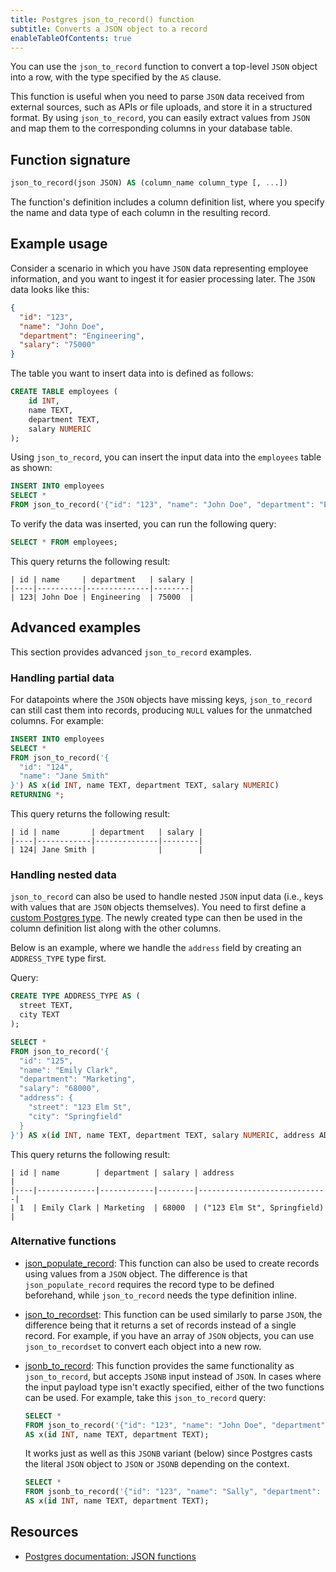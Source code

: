 ```yaml
---
title: Postgres json_to_record() function
subtitle: Converts a JSON object to a record
enableTableOfContents: true
---
```


You can use the `json_to_record` function to convert a top-level `JSON` object into a row, with the type specified by the `AS` clause. 

This function is useful when you need to parse `JSON` data received from external sources, such as APIs or file uploads, and store it in a structured format. By using `json_to_record`, you can easily extract values from `JSON` and map them to the corresponding columns in your database table.

<CTA />

## Function signature

```sql
json_to_record(json JSON) AS (column_name column_type [, ...])
```

The function's definition includes a column definition list, where you specify the name and data type of each column in the resulting record. 

## Example usage

Consider a scenario in which you have `JSON` data representing employee information, and you want to ingest it for easier processing later. The `JSON` data looks like this:

```json
{
  "id": "123",
  "name": "John Doe",
  "department": "Engineering",
  "salary": "75000"
}
```

The table you want to insert data into is defined as follows:

```sql
CREATE TABLE employees (
    id INT,
    name TEXT,
    department TEXT,
    salary NUMERIC
);
```

Using `json_to_record`, you can insert the input data into the `employees` table as shown:

```sql
INSERT INTO employees
SELECT *
FROM json_to_record('{"id": "123", "name": "John Doe", "department": "Engineering", "salary": "75000"}') AS x(id INT, name TEXT, department TEXT, salary NUMERIC);
```

To verify the data was inserted, you can run the following query:

```sql
SELECT * FROM employees;
```

This query returns the following result:
```text
| id | name     | department   | salary |
|----|----------|--------------|--------|
| 123| John Doe | Engineering  | 75000  |
```

## Advanced examples

This section provides advanced `json_to_record` examples.

### Handling partial data

For datapoints where the `JSON` objects have missing keys, `json_to_record` can still cast them into records, producing `NULL` values for the unmatched columns. For example:

```sql
INSERT INTO employees
SELECT *
FROM json_to_record('{
  "id": "124",
  "name": "Jane Smith"
}') AS x(id INT, name TEXT, department TEXT, salary NUMERIC)
RETURNING *;
```

This query returns the following result:

```
| id | name       | department   | salary |
|----|------------|--------------|--------|
| 124| Jane Smith |              |        |
```

### Handling nested data

`json_to_record` can also be used to handle nested `JSON` input data (i.e., keys with values that are `JSON` objects themselves). You need to first define a [custom Postgres type](https://www.postgresql.org/docs/current/sql-createtype.html). The newly created type can then be used in the column definition list along with the other columns. 

Below is an example, where we handle the `address` field by creating an `ADDRESS_TYPE` type first. 

Query:
```sql
CREATE TYPE ADDRESS_TYPE AS (
  street TEXT,
  city TEXT
);

SELECT *
FROM json_to_record('{
  "id": "125",
  "name": "Emily Clark",
  "department": "Marketing",
  "salary": "68000",
  "address": {
    "street": "123 Elm St",
    "city": "Springfield"
  }
}') AS x(id INT, name TEXT, department TEXT, salary NUMERIC, address ADDRESS_TYPE);
```

This query returns the following result:
```text
| id | name        | department | salary | address                     |
|----|-------------|------------|--------|-----------------------------|
| 1  | Emily Clark | Marketing  | 68000  | ("123 Elm St", Springfield) |
```

### Alternative functions

- [json_populate_record](/docs/functions/json_populate_record): This function can also be used to create records using values from a `JSON` object. The difference is that `json_populate_record` requires the record type to be defined beforehand, while `json_to_record` needs the type definition inline. 
- [json_to_recordset](/docs/functions/json_to_recordset): This function can be used similarly to parse `JSON`, the difference being that it returns a set of records instead of a single record. For example, if you have an array of `JSON` objects, you can use `json_to_recordset` to convert each object into a new row. 
- [jsonb_to_record](/docs/functions/jsonb_to_record): This function provides the same functionality as `json_to_record`, but accepts `JSONB` input instead of `JSON`. In cases where the input payload type isn't exactly specified, either of the two functions can be used. For example, take this `json_to_record` query: 

    ```sql
    SELECT *
    FROM json_to_record('{"id": "123", "name": "John Doe", "department": "Engineering"}') 
    AS x(id INT, name TEXT, department TEXT);
    ```
    It works just as well as this `JSONB` variant (below) since Postgres casts the literal `JSON` object to `JSON` or `JSONB` depending on the context.

    ```sql
    SELECT *
    FROM jsonb_to_record('{"id": "123", "name": "Sally", "department": "Engineering"}')
    AS x(id INT, name TEXT, department TEXT);
    ```

## Resources

- [Postgres documentation: JSON functions](https://www.postgresql.org/docs/current/functions-json.html)